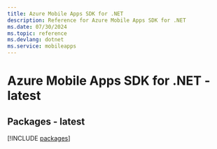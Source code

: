 ```yaml
---
title: Azure Mobile Apps SDK for .NET
description: Reference for Azure Mobile Apps SDK for .NET
ms.date: 07/30/2024
ms.topic: reference
ms.devlang: dotnet
ms.service: mobileapps
---
```

# Azure Mobile Apps SDK for .NET - latest
## Packages - latest
[!INCLUDE [packages](mobile-apps-index.md)]